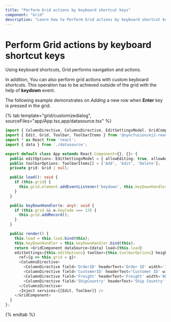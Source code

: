 ```yaml
---
title: "Perform Grid actions by keyboard shortcut keys"
component: "Grid"
description: "Learn how to Perform Grid actions by keyboard shortcut keys."
---
```


# Perform Grid actions by keyboard shortcut keys

Using keyboard shortcuts, Grid performs navigation and actions.

In addition, You can also perform grid actions with custom keyboard shortcuts. This operation has to be achieved outside of the grid with the help of **keydown** event.

The following example demonstrates on *Adding* a new row when **Enter** key is pressed in the grid.

{% tab template="grid/customizedialog", sourceFiles="app/App.tsx,app/datasource.tsx" %}

```typescript
import { ColumnDirective, ColumnsDirective, EditSettingsModel, GridComponent, Inject } from '@syncfusion/ej2-react-grids';
import { Edit, Grid, Toolbar, ToolbarItems } from '@syncfusion/ej2-react-grids';
import * as React from 'react';
import { data } from './datasource';

export default class App extends React.Component<{}, {}> {
  public editOptions: EditSettingsModel = { allowEditing: true, allowAdding: true, allowDeleting: true, mode: 'Normal' };
  public toolbarOptions: ToolbarItems[] = ['Add', 'Edit', 'Delete'];
  private grid: Grid | null;

  public load(): void {
    if (this.grid) {
      this.grid.element.addEventListener('keydown', this.keyDownHandler);
    }
  }

  public keyDownHandler(e: any): void {
    if (this.grid && e.keyCode === 13) {
      this.grid.addRecord();
    }
  }

  public render() {
    this.load = this.load.bind(this);
    this.keyDownHandler = this.keyDownHandler.bind(this);
    return <GridComponent dataSource={data} load={this.load}
    editSettings={this.editOptions} toolbar={this.toolbarOptions} height={265}
      ref={g => this.grid = g}>
      <ColumnsDirective>
        <ColumnDirective field='OrderID' headerText='Order ID' width='100' textAlign="Right" isPrimaryKey={true}/>
        <ColumnDirective field='CustomerID' headerText='Customer ID' width='120'/>
        <ColumnDirective field='Freight' headerText='Freight' width='80' textAlign="Right" format='C2' editType='numericedit'/>
        <ColumnDirective field='ShipCountry' headerText='Ship Country' width='150'/>
      </ColumnsDirective>
      <Inject services={[Edit, Toolbar]} />
    </GridComponent>
  }
};
```

{% endtab %}
